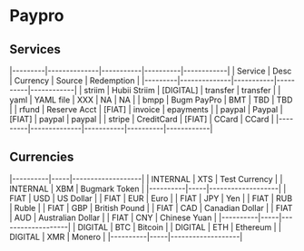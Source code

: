 # Paypro

## Services

|---------|--------------|-----------|----------|------------|
| Service | Desc         | Currency  | Source   | Redemption |
|---------|--------------|-----------|----------|------------|
| striim  | Hubii Striim | [DIGITAL] | transfer | transfer   |
| yaml    | YAML file    | XXX       | NA       | NA         |
| bmpp    | Bugm PayPro  | BMT       | TBD      | TBD        |
| rfund   | Reserve Acct | [FIAT]    | invoice  | epayments  |
| paypal  | Paypal       | [FIAT]    | paypal   | paypal     |
| stripe  | CreditCard   | [FIAT]    | CCard    | CCard      |
|---------|--------------|-----------|----------|------------|

## Currencies

|----------|-----|-------------------|
| INTERNAL | XTS | Test Currency     |
| INTERNAL | XBM | Bugmark Token     |
|----------|-----|-------------------|
| FIAT     | USD | US Dollar         |
| FIAT     | EUR | Euro              |
| FIAT     | JPY | Yen               |
| FIAT     | RUB | Ruble             |
| FIAT     | GBP | British Pound     |
| FIAT     | CAD | Canadian Dollar   |
| FIAT     | AUD | Australian Dollar |
| FIAT     | CNY | Chinese Yuan      |
|----------|-----|-------------------|
| DIGITAL  | BTC | Bitcoin           |
| DIGITAL  | ETH | Ethereum          |
| DIGITAL  | XMR | Monero            |
|----------|-----|-------------------|

